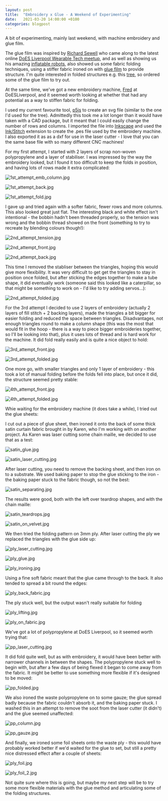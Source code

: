 ```yaml
---
layout: post
title:  "Embroidery x Glue - A Weekend of Experimenting"
date:   2021-03-20 14:00:00 +0100
categories: blogpost
---
```


A bit of experimenting, mainly last weekend, with machine embroidery and glue film.

The glue film was inspired by [Richard Sewell](https://twitter.com/jarkman) who came along to the latest online [DoES Liverpool Wearable Tech meetup](https://github.com/DoESLiverpool/somebody-should/wiki/Wearable-Technology-Group), and as well as showing us his amazing [inflatable robots](https://twitter.com/AirGiantsHQ), also showed us some fabric folding techniques, using a stiffer fabric ironed on with [glue film](http://mcb-supplies.co.uk/HotMeltWoodVeneerAdhesive.html) to provide structure. I'm quite interested in folded structures e.g. this [tree](https://www.instagram.com/p/CI1Jl_HH6uM/?igshid=nx9a0mnhp1ky), so ordered some of the glue film to try out.

At the same time, we've got a new embroidery machine, [Fred](https://github.com/DoESLiverpool/somebody-should/wiki/Embroidery-Machine-Fred) at DoESLiverpool, and it seemed worth looking at whether that had any potential as a way to stiffen fabric for folding.

I used my current favourite tool, [p5js](https://p5js.org/) to create an svg file (similar to the one I'd used for the tree). Admittedly this took me a lot longer than it would have taken with a CAD package, but it meant that I could easily change the number of rows and columns. I imported the file into [Inkscape](https://inkscape.org/) and used the [Ink/Stitch](https://inkstitch.org/) extension to create the .pes file used by the embroidery machine. I also exported it as as a dxf for use in the laser cutter - I love that you can the same base file with so many different CNC machines!

For my first attempt, I started with 2 layers of scrap non-woven polypropylene and a layer of stabiliser. I was impressed by the way the embroidery looked, but I found it too difficult to keep the folds in position, and having lots of rows made it extra complicated:

![1st_attempt_emb_column.jpg](https://jackiepease.github.io/assets/embroidery_x_glue/1st_attempt_emb_column.jpg)

![1st_attempt_back.jpg](https://jackiepease.github.io/assets/embroidery_x_glue/1st_attempt_back.jpg)

![1st_attempt_fold.jpg](https://jackiepease.github.io/assets/embroidery_x_glue/1st_attempt_fold.jpg)

I gave up and tried again with a softer fabric, fewer rows and more columns. This also looked great just flat. The interesting black and white effect isn't intentional - the bobbin hadn't been threaded properly, so the tension was wrong and the bobbin thread showed on the front (something to try to recreate by blending colours though!):

![2nd_attempt_tension.jpg](https://jackiepease.github.io/assets/embroidery_x_glue/2nd_attempt_tension.jpg)

![2nd_attempt_front.jpg](https://jackiepease.github.io/assets/embroidery_x_glue/2nd_attempt_front.jpg)

![2nd_attempt_back.jpg](https://jackiepease.github.io/assets/embroidery_x_glue/2nd_attempt_back.jpg)

This time I removed the stabliser between the triangles, hoping this would give more flexibility. It was very difficult to get get the triangles to stay in position once folded, but after sticking the edges together to make a tube shape, it did eventually work (someone said this looked like a caterpillar, so that might be something to work on - I'd like to try adding servos...):

![2nd_attempt_folded.jpg](https://jackiepease.github.io/assets/embroidery_x_glue/2nd_attempt_folded.jpg)

For the 3rd attempt I decided to use 2 layers of embroidery (actually 2 layers of fill stitch + 2 backing layers), made the triangles a bit bigger for easier folding and reduced the space between triangles. Disadvantages, not enough triangles round to make a column shape (this was the most that would fit in the hoop - there is a way to piece bigger embroideries together, so I'll be looking into that), plus it uses lots of thread and is hard work for the machine. It did fold really easily and is quite a nice object to hold:

![3rd_attempt_front.jpg](https://jackiepease.github.io/assets/embroidery_x_glue/3rd_attempt_front.jpg)

![3rd_attempt_folded.jpg](https://jackiepease.github.io/assets/embroidery_x_glue/3rd_attempt_folded.jpg)

One more go, with smaller triangles and only 1 layer of embroidery - this took a lot of manual folding before the folds fell into place, but once it did, the structure seemed pretty stable:

![4th_attempt_front.jpg](https://jackiepease.github.io/assets/embroidery_x_glue/4th_attempt_front.jpg)

![4th_attempt_folded.jpg](https://jackiepease.github.io/assets/embroidery_x_glue/4th_attempt_folded.jpg)

Whie waiting for the embroidery machine (it does take a while), I tried out the glue sheets:

I cut out a piece of glue sheet, then ironed it onto the back of some thick satin curtain fabric brought in by Karen, who I'm working with on another project. As Karen was laser cutting some chain maille, we decided to use that as a test:

![satin_glue.jpg](https://jackiepease.github.io/assets/embroidery_x_glue/satin_glue.jpg)

![satin_laser_cutting.jpg](https://jackiepease.github.io/assets/embroidery_x_glue/satin_laser_cutting.jpg)

After laser cutting, you need to remove the backing sheet, and then iron on to a substrate. We used baking paper to stop the glue sticking to the iron - the baking paper stuck to the fabric though, so not the best:

![satin_separating.jpg](https://jackiepease.github.io/assets/embroidery_x_glue/satin_separating.jpg)

The results were good, both with the left over teardrop shapes, and with the chain maille:

![satin_teardrops.jpg](https://jackiepease.github.io/assets/embroidery_x_glue/satin_teardrops.jpg)

![satin_on_velvet.jpg](https://jackiepease.github.io/assets/embroidery_x_glue/satin_on_velvet.jpg)

We then tried the folding pattern on 3mm ply. After laser cutting the ply we replaced the triangles with the glue side up:

![ply_laser_cutting.jpg](https://jackiepease.github.io/assets/embroidery_x_glue/ply_laser_cutting.jpg)

![ply_glue.jpg](https://jackiepease.github.io/assets/embroidery_x_glue/ply_glue.jpg)

![ply_ironing.jpg](https://jackiepease.github.io/assets/embroidery_x_glue/ply_ironing.jpg)

Using a fine soft fabric meant that the glue came through to the back. It also tended to spread a bit round the edges:

![ply_back_fabric.jpg](https://jackiepease.github.io/assets/embroidery_x_glue/ply_back_fabric.jpg)

The ply stuck well, but the output wasn't really suitable for folding

![ply_lifting.jpg](https://jackiepease.github.io/assets/embroidery_x_glue/ply_lifting.jpg)

![ply_on_fabric.jpg](https://jackiepease.github.io/assets/embroidery_x_glue/ply_on_fabric.jpg)

We've got a lot of polypropylene at DoES Liverpool, so it seemed worth trying that:

![pp_laser_cutting.jpg](https://jackiepease.github.io/assets/embroidery_x_glue/pp_laser_cutting.jpg)

It did fold quite well, but as with embroidery, it would have been better with narrower channels in between the shapes. The polypropylene stuck well to begin with, but after a few days of being flexed it began to come away from the fabric. It might be better to use something more flexible if it's designed to be moved:
 
![pp_folded.jpg](https://jackiepease.github.io/assets/embroidery_x_glue/pp_folded.jpg)

We also ironed the waste polypropylene on to some gauze; the glue spread badly because the fabric couldn't absorb it, and the baking paper stuck. I washed this in an attempt to remove the soot from the laser cutter (it didn't) and the glue seemed unaffected:

![pp_column.jpg](https://jackiepease.github.io/assets/embroidery_x_glue/pp_column.jpg)

![pp_gauze.jpg](https://jackiepease.github.io/assets/embroidery_x_glue/pp_gauze.jpg)

And finally, we ironed some foil sheets onto the waste ply - this would have probably worked better if we'd waited for the glue to set, but still a pretty nice distressed effect after a couple of sheets:

![ply_foil.jpg](https://jackiepease.github.io/assets/embroidery_x_glue/ply_foil.jpg)

![ply_foil_2.jpg](https://jackiepease.github.io/assets/embroidery_x_glue/ply_foil_2.jpg)

Not quite sure where this is going, but maybe my next step will be to try some more flexible materials with the glue method and articulating some of the folding structures.
